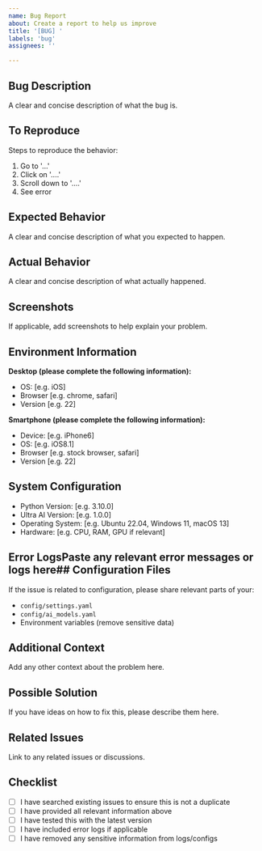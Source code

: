 ```yaml
---
name: Bug Report
about: Create a report to help us improve
title: '[BUG] '
labels: 'bug'
assignees: ''

---
```


## Bug Description
A clear and concise description of what the bug is.

## To Reproduce
Steps to reproduce the behavior:
1. Go to '...'
2. Click on '....'
3. Scroll down to '....'
4. See error

## Expected Behavior
A clear and concise description of what you expected to happen.

## Actual Behavior
A clear and concise description of what actually happened.

## Screenshots
If applicable, add screenshots to help explain your problem.

## Environment Information
**Desktop (please complete the following information):**
- OS: [e.g. iOS]
- Browser [e.g. chrome, safari]
- Version [e.g. 22]

**Smartphone (please complete the following information):**
- Device: [e.g. iPhone6]
- OS: [e.g. iOS8.1]
- Browser [e.g. stock browser, safari]
- Version [e.g. 22]

## System Configuration
- Python Version: [e.g. 3.10.0]
- Ultra AI Version: [e.g. 1.0.0]
- Operating System: [e.g. Ubuntu 22.04, Windows 11, macOS 13]
- Hardware: [e.g. CPU, RAM, GPU if relevant]

## Error LogsPaste any relevant error messages or logs here## Configuration Files
If the issue is related to configuration, please share relevant parts of your:
- `config/settings.yaml`
- `config/ai_models.yaml` 
- Environment variables (remove sensitive data)

## Additional Context
Add any other context about the problem here.

## Possible Solution
If you have ideas on how to fix this, please describe them here.

## Related Issues
Link to any related issues or discussions.

## Checklist
- [ ] I have searched existing issues to ensure this is not a duplicate
- [ ] I have provided all relevant information above
- [ ] I have tested this with the latest version
- [ ] I have included error logs if applicable
- [ ] I have removed any sensitive information from logs/configs
